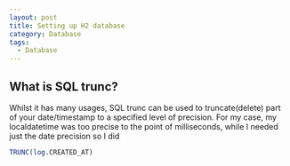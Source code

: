```yaml
---
layout: post
title: Setting up H2 database 
category: Database
tags:
  - Database
---
```

## What is SQL trunc?
Whilst it has many usages, SQL trunc can be used to truncate(delete) part 
of your date/timestamp to a specified level of precision. For my case, my 
localdatetime was too precise to the point of milliseconds, while I needed 
just the date precision so I did 

```sql
TRUNC(log.CREATED_AT)
```
